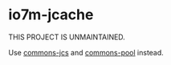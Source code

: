 io7m-jcache
===========

THIS PROJECT IS UNMAINTAINED.

Use [commons-jcs](https://commons.apache.org/proper/commons-jcs/) and
[commons-pool](https://commons.apache.org/proper/commons-pool/) instead.

